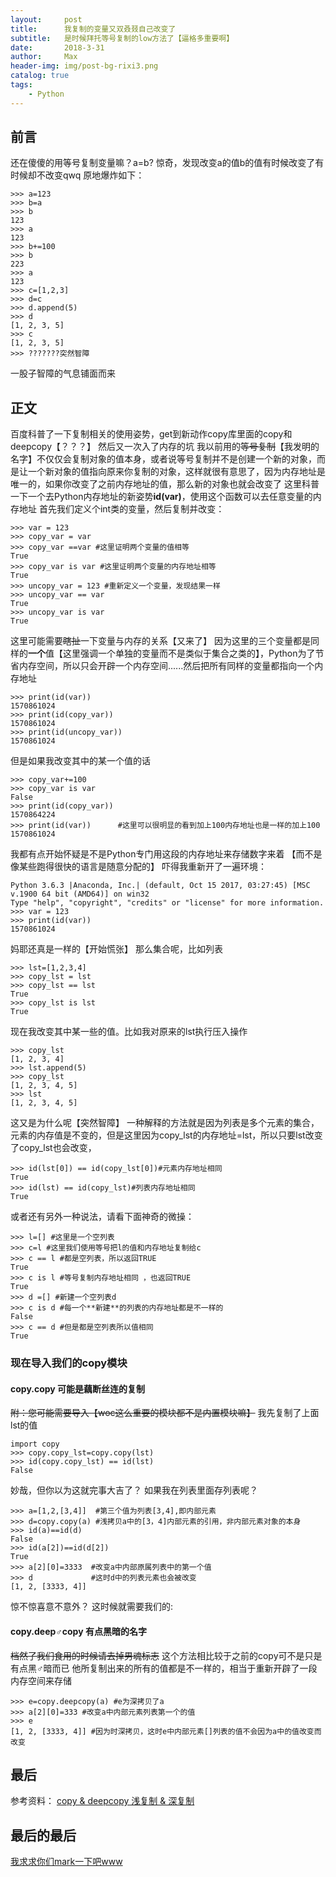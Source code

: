 ```yaml
---
layout:     post
title:      我复制的变量又双叒叕自己改变了
subtitle:   是时候拜托等号复制的low方法了【逼格多重要啊】
date:       2018-3-31
author:     Max
header-img: img/post-bg-rixi3.png
catalog: true
tags:
    - Python
---
```



## 前言
还在傻傻的用等号复制变量嘛？a=b?
惊奇，发现改变a的值b的值有时候改变了有时候却不改变qwq
原地爆炸如下：
```
>>> a=123
>>> b=a
>>> b
123
>>> a
123
>>> b+=100
>>> b
223
>>> a
123
>>> c=[1,2,3]
>>> d=c
>>> d.append(5)
>>> d
[1, 2, 3, 5]
>>> c
[1, 2, 3, 5]
>>> ???????突然智障
```
一股子智障的气息铺面而来

## 正文
百度科普了一下复制相关的使用姿势，get到新动作copy库里面的copy和deepcopy【？？？】
然后又一次入了内存的坑
我以前用的~~等号复制~~【我发明的名字】不仅仅会复制对象的值本身，或者说等号复制并不是创建一个新的对象，而是让一个新对象的值指向原来你复制的对象，这样就很有意思了，因为内存地址是唯一的，如果你改变了之前内存地址的值，那么新的对象也就会改变了
这里科普一下一个去Python内存地址的新姿势**id(var)**，使用这个函数可以去任意变量的内存地址
首先我们定义个int类的变量，然后复制并改变：
```
>>> var = 123
>>> copy_var = var
>>> copy_var ==var #这里证明两个变量的值相等
True
>>> copy_var is var #这里证明两个变量的内存地址相等
True
>>> uncopy_var = 123 #重新定义一个变量，发现结果一样
>>> uncopy_var == var
True
>>> uncopy_var is var
True
```
这里可能需要~~瞎扯~~一下变量与内存的关系【又来了】
因为这里的三个变量都是同样的**一个**值【这里强调一个单独的变量而不是类似于集合之类的】，Python为了节省内存空间，所以只会开辟一个内存空间......然后把所有同样的变量都指向一个内存地址
```
>>> print(id(var))
1570861024
>>> print(id(copy_var))
1570861024
>>> print(id(uncopy_var))
1570861024
```
但是如果我改变其中的某一个值的话
```
>>> copy_var+=100
>>> copy_var is var
False
>>> print(id(copy_var))
1570864224
>>> print(id(var))      #这里可以很明显的看到加上100内存地址也是一样的加上100
1570861024
```
我都有点开始怀疑是不是Python专门用这段的内存地址来存储数字来着
【而不是像某些跑得很快的语言是随意分配的】
吓得我重新开了一遍环境：
```
Python 3.6.3 |Anaconda, Inc.| (default, Oct 15 2017, 03:27:45) [MSC v.1900 64 bit (AMD64)] on win32
Type "help", "copyright", "credits" or "license" for more information.
>>> var = 123
>>> print(id(var))
1570861024
```
妈耶还真是一样的【开始慌张】
那么集合呢，比如列表
```
>>> lst=[1,2,3,4]
>>> copy_lst = lst
>>> copy_lst == lst
True
>>> copy_lst is lst
True
```
现在我改变其中某一些的值。比如我对原来的lst执行压入操作
```
>>> copy_lst
[1, 2, 3, 4]
>>> lst.append(5)
>>> copy_lst
[1, 2, 3, 4, 5]
>>> lst
[1, 2, 3, 4, 5]
```
这又是为什么呢【突然智障】
一种解释的方法就是因为列表是多个元素的集合，元素的内存值是不变的，但是这里因为copy_lst的内存地址=lst，所以只要lst改变了copy_lst也会改变，
```
>>> id(lst[0]) == id(copy_lst[0])#元素内存地址相同
True
>>> id(lst) == id(copy_lst)#列表内存地址相同
True
```
或者还有另外一种说法，请看下面神奇的微操：
```
>>> l=[] #这里是一个空列表
>>> c=l #这里我们使用等号把l的值和内存地址复制给c
>>> c == l #都是空列表，所以返回TRUE
True
>>> c is l #等号复制内存地址相同 ，也返回TRUE
True
>>> d =[] #新建一个空列表d
>>> c is d #每一个**新建**的列表的内存地址都是不一样的
False 
>>> c == d #但是都是空列表所以值相同
True
```

### 现在导入我们的copy模块
#### copy.copy 可能是藕断丝连的复制
~~附：您可能需要导入【woc这么重要的模块都不是内置模块嘛】~~
我先复制了上面lst的值
```
import copy
>>> copy.copy_lst=copy.copy(lst)
>>> id(copy.copy_lst) == id(lst)
False
```
妙哉，但你以为这就完事大吉了？
如果我在列表里面存列表呢？
```
>>> a=[1,2,[3,4]]  #第三个值为列表[3,4],即内部元素
>>> d=copy.copy(a) #浅拷贝a中的[3，4]内部元素的引用，非内部元素对象的本身
>>> id(a)==id(d)
False
>>> id(a[2])==id(d[2])
True
>>> a[2][0]=3333  #改变a中内部原属列表中的第一个值
>>> d             #这时d中的列表元素也会被改变
[1, 2, [3333, 4]]
```
惊不惊喜意不意外？
这时候就需要我们的:
#### copy.deep♂copy 有点黑暗的名字
~~档然了我们食用的时候请去掉男魂标志~~
这个方法相比较于之前的copy可不是只是有点黑♂暗而已
他所复制出来的所有的值都是不一样的，相当于重新开辟了一段内存空间来存储
```
>>> e=copy.deepcopy(a) #e为深拷贝了a
>>> a[2][0]=333 #改变a中内部元素列表第一个的值
>>> e
[1, 2, [3333, 4]] #因为时深拷贝，这时e中内部元素[]列表的值不会因为a中的值改变而改变
```

## 最后
参考资料：
[copy & deepcopy 浅复制 & 深复制](https://morvanzhou.github.io/tutorials/python-basic/basic/13-04-copy/)

## 最后的最后
[我求求你们mark一下吧www](https://0xc000005.github.io/)
